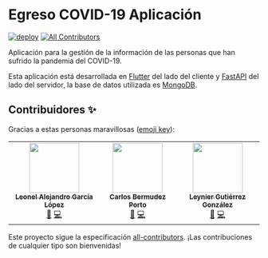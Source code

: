# Egreso COVID-19 Aplicación

[![deploy](https://github.com/codestrange/egresocovid19-app/actions/workflows/deploy.yml/badge.svg?branch=main)](https://github.com/codestrange/egresocovid19-app/actions/workflows/deploy.yml)<!-- ALL-CONTRIBUTORS-BADGE:START - Do not remove or modify this section -->
[![All Contributors](https://img.shields.io/badge/all_contributors-3-orange.svg?style=flat-square)](#contributors-)
<!-- ALL-CONTRIBUTORS-BADGE:END -->

Aplicación para la gestión de la información de las personas que han sufrido la pandemia del COVID-19.

Esta aplicación está desarrollada en [Flutter](https://flutter.dev) del lado del cliente y [FastAPI](https://fastapi.tiangolo.com) del lado del servidor, la base de datos utilizada es [MongoDB](https://www.mongodb.com/).

## Contribuidores ✨

Gracias a estas personas maravillosas ([emoji key](https://allcontributors.org/docs/en/emoji-key)):

<!-- ALL-CONTRIBUTORS-LIST:START - Do not remove or modify this section -->
<!-- prettier-ignore-start -->
<!-- markdownlint-disable -->
<table>
  <tr>
    <td align="center"><a href="https://github.com/lagcleaner"><img src="https://avatars.githubusercontent.com/u/45600122?v=4?s=100" width="100px;" alt=""/><br /><sub><b>Leonel Alejandro García López</b></sub></a><br /><a href="#maintenance-lagcleaner" title="Maintenance">🚧</a> <a href="https://github.com/codestrange/egresocovid19-app/commits?author=lagcleaner" title="Code">💻</a></td>
    <td align="center"><a href="https://github.com/cbermudez97"><img src="https://avatars.githubusercontent.com/u/43155355?v=4?s=100" width="100px;" alt=""/><br /><sub><b>Carlos Bermudez Porto</b></sub></a><br /><a href="#maintenance-cbermudez97" title="Maintenance">🚧</a> <a href="https://github.com/codestrange/egresocovid19-app/commits?author=cbermudez97" title="Code">💻</a></td>
    <td align="center"><a href="http://leynier.github.io"><img src="https://avatars.githubusercontent.com/u/36774373?v=4?s=100" width="100px;" alt=""/><br /><sub><b>Leynier Gutiérrez González</b></sub></a><br /><a href="#maintenance-leynier" title="Maintenance">🚧</a> <a href="https://github.com/codestrange/egresocovid19-app/commits?author=leynier" title="Code">💻</a></td>
  </tr>
</table>

<!-- markdownlint-restore -->
<!-- prettier-ignore-end -->

<!-- ALL-CONTRIBUTORS-LIST:END -->

Este proyecto sigue la especificación [all-contributors](https://github.com/all-contributors/all-contributors). ¡Las contribuciones de cualquier tipo son bienvenidas!
